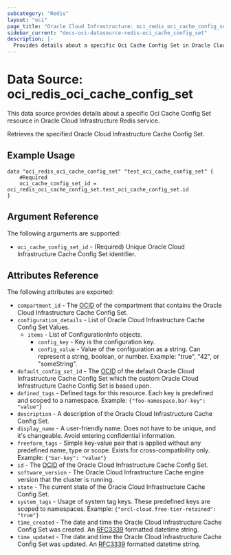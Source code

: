 ```yaml
---
subcategory: "Redis"
layout: "oci"
page_title: "Oracle Cloud Infrastructure: oci_redis_oci_cache_config_set"
sidebar_current: "docs-oci-datasource-redis-oci_cache_config_set"
description: |-
  Provides details about a specific Oci Cache Config Set in Oracle Cloud Infrastructure Redis service
---
```


# Data Source: oci_redis_oci_cache_config_set
This data source provides details about a specific Oci Cache Config Set resource in Oracle Cloud Infrastructure Redis service.

Retrieves the specified Oracle Cloud Infrastructure Cache Config Set.

## Example Usage

```hcl
data "oci_redis_oci_cache_config_set" "test_oci_cache_config_set" {
	#Required
	oci_cache_config_set_id = oci_redis_oci_cache_config_set.test_oci_cache_config_set.id
}
```

## Argument Reference

The following arguments are supported:

* `oci_cache_config_set_id` - (Required) Unique Oracle Cloud Infrastructure Cache Config Set identifier.


## Attributes Reference

The following attributes are exported:

* `compartment_id` - The [OCID](https://docs.cloud.oracle.com/iaas/Content/General/Concepts/identifiers.htm#Oracle) of the compartment that contains the Oracle Cloud Infrastructure Cache Config Set.
* `configuration_details` - List of Oracle Cloud Infrastructure Cache Config Set Values.
	* `items` - List of ConfigurationInfo objects.
		* `config_key` - Key is the configuration key.
		* `config_value` - Value of the configuration as a string. Can represent a string, boolean, or number. Example: "true", "42", or "someString". 
* `default_config_set_id` - The [OCID](https://docs.cloud.oracle.com/iaas/Content/General/Concepts/identifiers.htm#Oracle) of the default Oracle Cloud Infrastructure Cache Config Set which the custom Oracle Cloud Infrastructure Cache Config Set is based upon.
* `defined_tags` - Defined tags for this resource. Each key is predefined and scoped to a namespace. Example: `{"foo-namespace.bar-key": "value"}` 
* `description` - A description of the Oracle Cloud Infrastructure Cache Config Set.
* `display_name` - A user-friendly name. Does not have to be unique, and it's changeable. Avoid entering confidential information.
* `freeform_tags` - Simple key-value pair that is applied without any predefined name, type or scope. Exists for cross-compatibility only. Example: `{"bar-key": "value"}` 
* `id` - The [OCID](https://docs.cloud.oracle.com/iaas/Content/General/Concepts/identifiers.htm#Oracle) of the Oracle Cloud Infrastructure Cache Config Set.
* `software_version` - The Oracle Cloud Infrastructure Cache engine version that the cluster is running.
* `state` - The current state of the Oracle Cloud Infrastructure Cache Config Set.
* `system_tags` - Usage of system tag keys. These predefined keys are scoped to namespaces. Example: `{"orcl-cloud.free-tier-retained": "true"}` 
* `time_created` - The date and time the Oracle Cloud Infrastructure Cache Config Set was created. An [RFC3339](https://datatracker.ietf.org/doc/html/rfc3339) formatted datetime string.
* `time_updated` - The date and time the Oracle Cloud Infrastructure Cache Config Set was updated. An [RFC3339](https://datatracker.ietf.org/doc/html/rfc3339) formatted datetime string.

